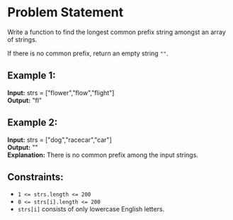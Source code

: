 # Problem Statement

Write a function to find the longest common prefix string amongst an array of strings.

If there is no common prefix, return an empty string `""`.

## Example 1:

**Input:** strs = ["flower","flow","flight"]  
**Output:** "fl"  

## Example 2:

**Input:** strs = ["dog","racecar","car"]  
**Output:** ""  
**Explanation:** There is no common prefix among the input strings.  

## Constraints:

- `1 <= strs.length <= 200`
- `0 <= strs[i].length <= 200`
- `strs[i]` consists of only lowercase English letters.

